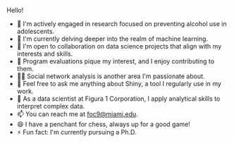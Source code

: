 Hello!
- 🔭 I'm actively engaged in research focused on preventing alcohol use in adolescents.
- 🌱 I'm currently delving deeper into the realm of machine learning.
- 👯 I'm open to collaboration on data science projects that align with my interests and skills.
- 🤔 Program evaluations pique my interest, and I enjoy contributing to them.
- 🥷🏻 Social network analysis is another area I'm passionate about.
- 💬 Feel free to ask me anything about Shiny, a tool I regularly use in my work.
- 🏡 As a data scientist at Figura 1 Corporation, I apply analytical skills to interpret complex data.
- 📫 You can reach me at foc9@miami.edu.
- 😄 I have a penchant for chess, always up for a good game!
- ⚡ Fun fact: I'm currently pursuing a Ph.D.


